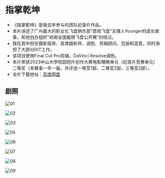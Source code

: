 # 指掌乾坤

- 《指掌乾坤》是我去年参与的团队纪录片作品。
- 本片讲述了广州最大的职业化飞盘俱乐部“荔枝飞盘”主理人Younger的成长故事，和他创办组织“岭南全国极限飞盘公开赛”的经过。
- 我在其中担任摄影指导、首席摄影师、调色、剪辑顾问、包装和混音，同时承担了大部分DIT工作。
- 该项目使用Final Cut Pro剪辑，DaVinci Resolve调色。
- 本片荣获2023中山大学校园短片创作大赛电影眼睛单元（纪录片竞赛单元）二等奖（本赛事一年一届，共评选一等奖1部，二等奖2部，三等奖2部）。
- 全片下载地址：[百度网盘](https://pan.baidu.com/s/1qygllZ5brsShiavyEXcyPA?pwd=Mars)

## 剧照

![01](../photos/指掌乾坤/01.png ':size=50%')

![02](../photos/指掌乾坤/02.png ':size=50%')

![03](../photos/指掌乾坤/03.png ':size=50%')

![05](../photos/指掌乾坤/05.png ':size=50%')

![06](../photos/指掌乾坤/06.png ':size=50%')

![07](../photos/指掌乾坤/07.png ':size=50%')

![08](../photos/指掌乾坤/08.png ':size=50%')

![09](../photos/指掌乾坤/09.png ':size=50%')

